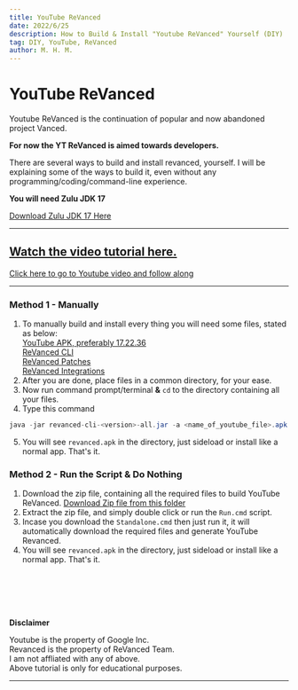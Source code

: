 ```yaml
---
title: YouTube ReVanced
date: 2022/6/25
description: How to Build & Install "Youtube ReVanced" Yourself (DIY)
tag: DIY, YouTube, ReVanced
author: M. H. M.
---
```


# YouTube ReVanced

Youtube ReVanced is the continuation of popular and now abandoned project Vanced.

**For now the YT ReVanced is aimed towards developers.**

There are several ways to build and install revanced, yourself. I will be explaining some of the ways to build it, even without any programming/coding/command-line experience.

**You will need Zulu JDK 17**

[Download Zulu JDK 17 Here](https://www.azul.com/downloads/?version=java-17-lts&package=jdk)

---

[Watch the video tutorial here.](https://www.youtube.com/watch?v=iXW2yCz3z1U)
---
[Click here to go to Youtube video and follow along](https://www.youtube.com/watch?v=iXW2yCz3z1U)

---

### Method 1 - Manually

1. To manually build and install every thing you will need some files, stated as below:<br/>[YouTube APK, preferably 17.22.36](https://www.apkmirror.com/apk/google-inc/youtube/youtube-17-22-36-release/youtube-17-22-36-2-android-apk-download/)<br/>[ReVanced CLI](https://github.com/revanced/revanced-cli/releases/latest) <br/>[ReVanced Patches](https://github.com/revanced/revanced-patches/releases/latest)<br/>[ReVanced Integrations](https://github.com/revanced/revanced-integrations/releases/latest)
2. After you are done, place files in a common directory, for your ease.
3. Now run command prompt/terminal **&** `cd` to the directory containing all your files.
4. Type this command
```java
java -jar revanced-cli-<version>-all.jar -a <name_of_youtube_file>.apk -c  -o revanced.apk -b revanced-patches-<version>.jar -m app-release-unsigned.apk --experimental
```
5. You will see `revanced.apk` in the directory, just sideload or install like a normal app. That's it.

### Method 2 - Run the Script & Do Nothing

1. Download the zip file, containing all the required files to build YouTube ReVanced. [Download Zip file from this folder](https://drive.google.com/drive/folders/1_gI1NDvLwS0ubXf3lSsFxpoaV77RCAwj)
2. Extract the zip file, and simply double click or run the `Run.cmd` script.
3. Incase you download the `Standalone.cmd` then just run it, it will automatically download the required files and generate YouTube Revanced.
4. You will see `revanced.apk` in the directory, just sideload or install like a normal app. That's it.

<br/><br/>
---
**Disclaimer**

Youtube is the property of Google Inc.<br/>Revanced is the property of ReVanced Team.<br/>I am not affliated with any of above.<br/>Above tutorial is only for educational purposes.

---
<br/>

